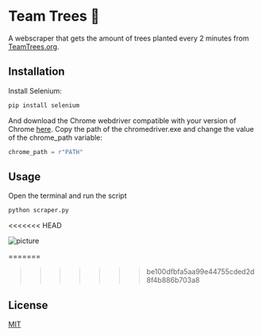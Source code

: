 # Team Trees 🌳
A webscraper that gets the amount of trees planted every 2 minutes from [TeamTrees.org](https://teamtrees.org/).

## Installation
Install Selenium: 

```bash
pip install selenium
```

And download the Chrome webdriver compatible with your version of Chrome [here](https://chromedriver.chromium.org/downloads). Copy the path of the chromedriver.exe and change the value of the chrome_path variable:

```python
chrome_path = r"PATH"
```

## Usage
Open the terminal and run the script

```bash
python scraper.py
```
<<<<<<< HEAD

![picture](screenshot.png=100)

=======
>>>>>>> be100dfbfa5aa99e44755cded2d8f4b886b703a8
## License
[MIT](https://choosealicense.com/licenses/mit/)
